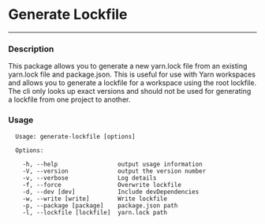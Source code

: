 # Generate Lockfile
---

### Description
This package allows you to generate a new yarn.lock file from an existing yarn.lock file and 
package.json. This is useful for use with Yarn workspaces and allows you to generate a lockfile for a workspace using the root lockfile. The cli only looks up exact versions and should not be used for generating a lockfile from one project to another.

### Usage
```
  Usage: generate-lockfile [options]

  Options:

    -h, --help                 output usage information
    -V, --version              output the version number
    -v, --verbose              Log details
    -f, --force                Overwrite lockfile
    -d, --dev [dev]            Include devDependencies
    -w, --write [write]        Write lockfile
    -p, --package [package]    package.json path
    -l, --lockfile [lockfile]  yarn.lock path
 ```

